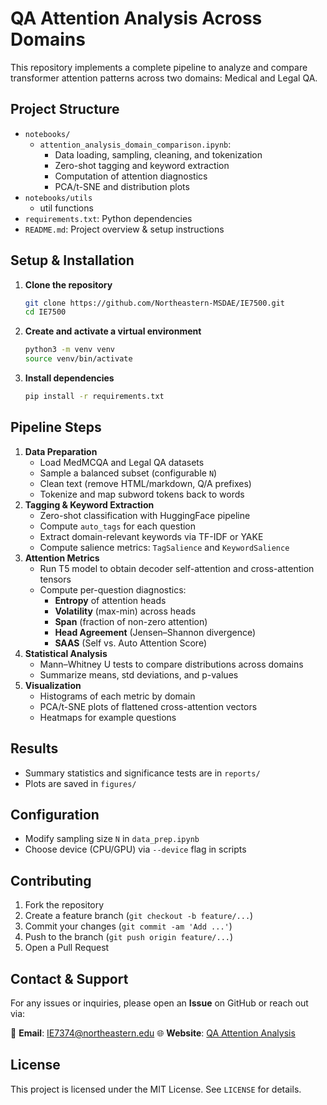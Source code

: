 

# QA Attention Analysis Across Domains 

This repository implements a complete pipeline to analyze and compare transformer attention patterns across two domains: Medical and Legal QA.

## Project Structure

- `notebooks/`
  - `attention_analysis_domain_comparison.ipynb`: 
    - Data loading, sampling, cleaning, and tokenization
    - Zero-shot tagging and keyword extraction
    - Computation of attention diagnostics
    - PCA/t-SNE and distribution plots
- `notebooks/utils`
  - util functions
- `requirements.txt`: Python dependencies
- `README.md`: Project overview & setup instructions

## Setup & Installation

1. **Clone the repository**

   ```bash
   git clone https://github.com/Northeastern-MSDAE/IE7500.git
   cd IE7500
   ```

2. **Create and activate a virtual environment**

   ```bash
   python3 -m venv venv
   source venv/bin/activate
   ```

3. **Install dependencies**

   ```bash
   pip install -r requirements.txt
   ```

## Pipeline Steps

1. **Data Preparation**
   - Load MedMCQA and Legal QA datasets
   - Sample a balanced subset (configurable `N`)
   - Clean text (remove HTML/markdown, Q/A prefixes)
   - Tokenize and map subword tokens back to words
2. **Tagging & Keyword Extraction**
   - Zero-shot classification with HuggingFace pipeline
   - Compute `auto_tags` for each question
   - Extract domain-relevant keywords via TF-IDF or YAKE
   - Compute salience metrics: `TagSalience` and `KeywordSalience`
3. **Attention Metrics**
   - Run T5 model to obtain decoder self-attention and cross-attention tensors
   - Compute per-question diagnostics:
     - **Entropy** of attention heads
     - **Volatility** (max-min) across heads
     - **Span** (fraction of non-zero attention)
     - **Head Agreement** (Jensen–Shannon divergence)
     - **SAAS** (Self vs. Auto Attention Score)
4. **Statistical Analysis**
   - Mann–Whitney U tests to compare distributions across domains
   - Summarize means, std deviations, and p-values
5. **Visualization**
   - Histograms of each metric by domain
   - PCA/t-SNE plots of flattened cross-attention vectors
   - Heatmaps for example questions

## Results

- Summary statistics and significance tests are in `reports/`
- Plots are saved in `figures/`

## Configuration

- Modify sampling size `N` in `data_prep.ipynb`
- Choose device (CPU/GPU) via `--device` flag in scripts

## Contributing

1. Fork the repository
2. Create a feature branch (`git checkout -b feature/...`)
3. Commit your changes (`git commit -am 'Add ...'`)
4. Push to the branch (`git push origin feature/...`)
5. Open a Pull Request

## **Contact & Support**

For any issues or inquiries, please open an **Issue** on GitHub or reach out via:

📧 **Email**: [IE7374@northeastern.edu](mailto:IE7374@northeastern.edu)
🌐 **Website**: [QA Attention Analysis](https://github.com/Northeastern-MSDAE/IE7374)

## License

This project is licensed under the MIT License. See `LICENSE` for details.
